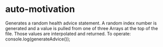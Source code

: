 # auto-motivation
Generates a random health advice statement.  A random index number is generated and a value is pulled from one of three Arrays at the top of the file.  Those values are interpolated and returned.
To operate: console.log(generateAdvice());
